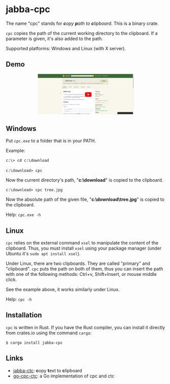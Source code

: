 # jabba-cpc

The name "cpc" stands for _**c**opy **p**ath to **c**lipboard_. This is a binary crate.

`cpc` copies the path of the current working directory to the clipboard.
If a parameter is given, it's also added to the path.

Supported platforms: Windows and Linux (with X server).

## Demo

<div align="center">
  <a href="https://www.youtube.com/watch?v=iNdqZzs79FU"><img width="60%" src="https://raw.githubusercontent.com/jabbalaci/jabba-cpc/main/assets/youtube.jpg" alt="view demo on YouTube"></a>
</div>

## Windows

Put `cpc.exe` to a folder that is in your PATH.

Example:

```
c:\> cd c:\download

c:\download> cpc
```

Now the current directory's path, "**c:\download**" is copied to the clipboard.

```
c:\download> cpc tree.jpg
```

Now the absolute path of the given file, "**c:\download\tree.jpg**" is copied to the clipboard.

Help: `cpc.exe -h`

## Linux

`cpc` relies on the external command `xsel` to manipulate the content of the clipboard.
Thus, you must install `xsel` using your package manager (under Ubuntu it's
`sudo apt install xsel`).

Under Linux, there are two clipboards. They are called "primary" and "clipboard". `cpc`
puts the path on both of them, thus you can insert the path with one of the following
methods: Ctrl+v, Shift+Insert, or mouse middle click.

See the example above, it works similarly under Linux.

Help: `cpc -h`

## Installation

`cpc` is written in Rust. If you have the Rust compiler, you can install it directly
from crates.io using the command `cargo`:

    $ cargo install jabba-cpc

## Links

* [jabba-ctc](https://github.com/jabbalaci/jabba-ctc): **c**opy **t**ext to **c**lipboard
* [go-cpc-ctc](https://github.com/jabbalaci/go-cpc-ctc): a Go implementation of cpc and ctc
